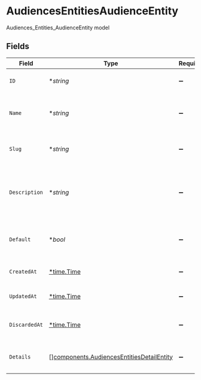 # AudiencesEntitiesAudienceEntity

Audiences_Entities_AudienceEntity model


## Fields

| Field                                                                                                  | Type                                                                                                   | Required                                                                                               | Description                                                                                            |
| ------------------------------------------------------------------------------------------------------ | ------------------------------------------------------------------------------------------------------ | ------------------------------------------------------------------------------------------------------ | ------------------------------------------------------------------------------------------------------ |
| `ID`                                                                                                   | **string*                                                                                              | :heavy_minus_sign:                                                                                     | Unique identifier for the audience                                                                     |
| `Name`                                                                                                 | **string*                                                                                              | :heavy_minus_sign:                                                                                     | Name of the audience (maximum 255 characters)                                                          |
| `Slug`                                                                                                 | **string*                                                                                              | :heavy_minus_sign:                                                                                     | Slug of the audience, unique and autogenerated                                                         |
| `Description`                                                                                          | **string*                                                                                              | :heavy_minus_sign:                                                                                     | Description of the audience and its purpose (maximum 4000 characters)                                  |
| `Default`                                                                                              | **bool*                                                                                                | :heavy_minus_sign:                                                                                     | Whether this is the organization's default audience                                                    |
| `CreatedAt`                                                                                            | [*time.Time](https://pkg.go.dev/time#Time)                                                             | :heavy_minus_sign:                                                                                     | When the audience was created                                                                          |
| `UpdatedAt`                                                                                            | [*time.Time](https://pkg.go.dev/time#Time)                                                             | :heavy_minus_sign:                                                                                     | When the audience was last updated                                                                     |
| `DiscardedAt`                                                                                          | [*time.Time](https://pkg.go.dev/time#Time)                                                             | :heavy_minus_sign:                                                                                     | When the audience was discarded (soft deleted)                                                         |
| `Details`                                                                                              | [][components.AudiencesEntitiesDetailEntity](../../models/components/audiencesentitiesdetailentity.md) | :heavy_minus_sign:                                                                                     | List of incident details for this audience                                                             |